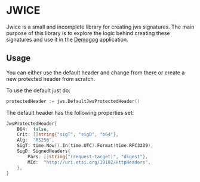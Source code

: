 # JWICE

Jwice is a small and incomplete library for creating jws signatures. 
The main purpose of this library is to explore the logic behind creating these signatures and use it in
the [Demogog](https://github.com/alxandru-ionut-balan/demogog) application.

## Usage

You can either use the default header and change from there or create a new protected header from
scratch.

To use the default just do:

```go
protectedHeader := jws.DefaultJwsProtectedHeader()
```

The default header has the following properties set:

```go
JwsProtectedHeader{
	B64:  false,
	Crit: []string{"sigT", "sigD", "b64"},
	Alg:  "RS256",
	SigT: time.Now().In(time.UTC).Format(time.RFC3339),
	SigD: SignedHeaders{
		Pars: []string{"(request-target)", "digest"},
		MId:  "http://uri.etsi.org/19182/HttpHeaders",
	},
}

```
